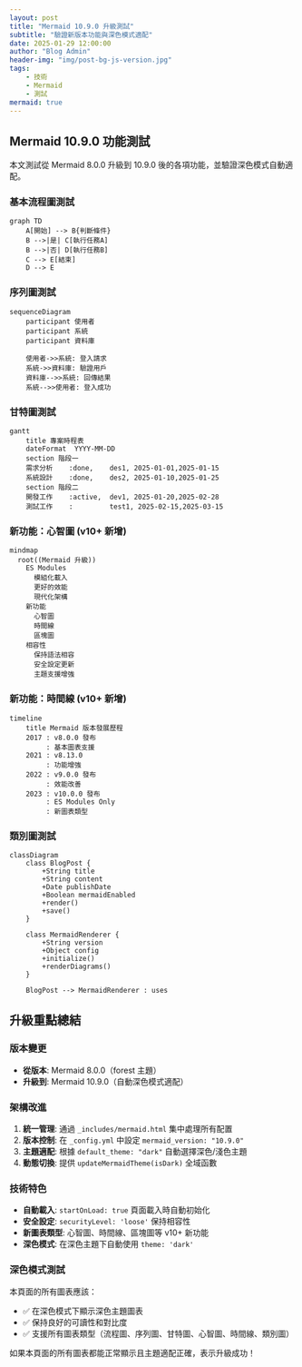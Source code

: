 ```yaml
---
layout: post
title: "Mermaid 10.9.0 升級測試"
subtitle: "驗證新版本功能與深色模式適配"
date: 2025-01-29 12:00:00
author: "Blog Admin"
header-img: "img/post-bg-js-version.jpg"
tags:
    - 技術
    - Mermaid
    - 測試
mermaid: true
---
```


## Mermaid 10.9.0 功能測試

本文測試從 Mermaid 8.0.0 升級到 10.9.0 後的各項功能，並驗證深色模式自動適配。

### 基本流程圖測試

```mermaid
graph TD
    A[開始] --> B{判斷條件}
    B -->|是| C[執行任務A]
    B -->|否| D[執行任務B]
    C --> E[結束]
    D --> E
```

### 序列圖測試

```mermaid
sequenceDiagram
    participant 使用者
    participant 系統
    participant 資料庫
    
    使用者->>系統: 登入請求
    系統->>資料庫: 驗證用戶
    資料庫-->>系統: 回傳結果
    系統-->>使用者: 登入成功
```

### 甘特圖測試

```mermaid
gantt
    title 專案時程表
    dateFormat  YYYY-MM-DD
    section 階段一
    需求分析    :done,    des1, 2025-01-01,2025-01-15
    系統設計    :done,    des2, 2025-01-10,2025-01-25
    section 階段二
    開發工作    :active,  dev1, 2025-01-20,2025-02-28
    測試工作    :         test1, 2025-02-15,2025-03-15
```

### 新功能：心智圖 (v10+ 新增)

```mermaid
mindmap
  root((Mermaid 升級))
    ES Modules
      模組化載入
      更好的效能
      現代化架構
    新功能
      心智圖
      時間線
      區塊圖
    相容性
      保持語法相容
      安全設定更新
      主題支援增強
```

### 新功能：時間線 (v10+ 新增)

```mermaid
timeline
    title Mermaid 版本發展歷程
    2017 : v8.0.0 發布
         : 基本圖表支援
    2021 : v8.13.0
         : 功能增強
    2022 : v9.0.0 發布
         : 效能改善
    2023 : v10.0.0 發布
         : ES Modules Only
         : 新圖表類型
```

### 類別圖測試

```mermaid
classDiagram
    class BlogPost {
        +String title
        +String content
        +Date publishDate
        +Boolean mermaidEnabled
        +render()
        +save()
    }
    
    class MermaidRenderer {
        +String version
        +Object config
        +initialize()
        +renderDiagrams()
    }
    
    BlogPost --> MermaidRenderer : uses
```

## 升級重點總結

### 版本變更
- **從版本**: Mermaid 8.0.0（forest 主題）
- **升級到**: Mermaid 10.9.0（自動深色模式適配）

### 架構改進
1. **統一管理**: 通過 `_includes/mermaid.html` 集中處理所有配置
2. **版本控制**: 在 `_config.yml` 中設定 `mermaid_version: "10.9.0"`
3. **主題適配**: 根據 `default_theme: "dark"` 自動選擇深色/淺色主題
4. **動態切換**: 提供 `updateMermaidTheme(isDark)` 全域函數

### 技術特色
- **自動載入**: `startOnLoad: true` 頁面載入時自動初始化
- **安全設定**: `securityLevel: 'loose'` 保持相容性
- **新圖表類型**: 心智圖、時間線、區塊圖等 v10+ 新功能
- **深色模式**: 在深色主題下自動使用 `theme: 'dark'`

### 深色模式測試
本頁面的所有圖表應該：
- ✅ 在深色模式下顯示深色主題圖表
- ✅ 保持良好的可讀性和對比度
- ✅ 支援所有圖表類型（流程圖、序列圖、甘特圖、心智圖、時間線、類別圖）

如果本頁面的所有圖表都能正常顯示且主題適配正確，表示升級成功！